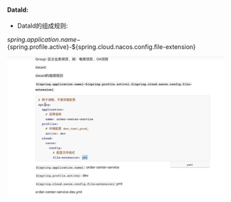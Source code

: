 #### DataId:

* DataId的组成规则:

${spring.application.name}-${spring.profile.active}-${spring.cloud.nacos.config.file-extension}

![image-20220626183549205](..\img\image-20220626183549205.png)